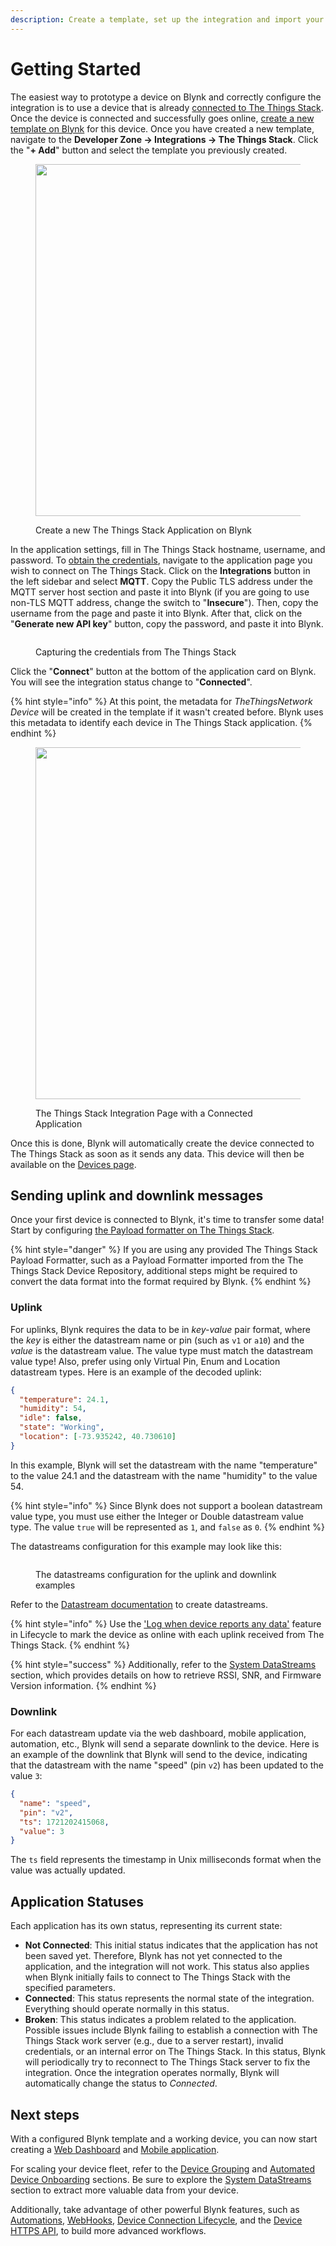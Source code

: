 ```yaml
---
description: Create a template, set up the integration and import your first device
---
```


# Getting Started

The easiest way to prototype a device on Blynk and correctly configure the integration is to use a device that is already [connected to The Things Stack](https://www.thethingsindustries.com/docs/devices/adding-devices/). Once the device is connected and successfully goes online, [create a new template on Blynk](../../getting-started/template-quick-setup/) for this device. Once you have created a new template, navigate to the **Developer Zone -> Integrations -> The Things Stack**. Click the "**+ Add**" button and select the template you previously created.

<figure><img src="../../.gitbook/assets/add-application.png" alt="" width="563"><figcaption><p>Create a new The Things Stack Application on Blynk</p></figcaption></figure>

In the application settings, fill in The Things Stack hostname, username, and password. To [obtain the credentials](https://www.thethingsindustries.com/docs/integrations/mqtt/#creating-an-api-key), navigate to the application page you wish to connect on The Things Stack. Click on the **Integrations** button in the left sidebar and select **MQTT**. Copy the Public TLS address under the MQTT server host section and paste it into Blynk (if you are going to use non-TLS MQTT address, change the switch to "**Insecure**"). Then, copy the username from the page and paste it into Blynk. After that, click on the "**Generate new API key**" button, copy the password, and paste it into Blynk.

<div data-full-width="false"><figure><img src="../../.gitbook/assets/Снимок экрана 2024-07-18 в 16.36.27.png" alt=""><figcaption><p>Capturing the credentials from The Things Stack</p></figcaption></figure></div>

Click the "**Connect**" button at the bottom of the application card on Blynk. You will see the integration status change to "**Connected**".

{% hint style="info" %}
At this point, the metadata for _TheThingsNetwork Device_ will be created in the template if it wasn't created before. Blynk uses this metadata to identify each device in The Things Stack application.
{% endhint %}

<figure><img src="../../.gitbook/assets/the-things-network-application-connected (1).png" alt="" width="563"><figcaption><p>The Things Stack Integration Page with a Connected Application</p></figcaption></figure>

Once this is done, Blynk will automatically create the device connected to The Things Stack as soon as it sends any data. This device will then be available on the [Devices page](../../blynk.console/devices/).

## Sending uplink and downlink messages

Once your first device is connected to Blynk, it's time to transfer some data! Start by configuring [the Payload formatter on The Things Stack](https://www.thethingsindustries.com/docs/integrations/payload-formatters/).

{% hint style="danger" %}
If you are using any provided The Things Stack Payload Formatter, such as a Payload Formatter imported from the The Things Stack Device Repository, additional steps might be required to convert the data format into the format required by Blynk.
{% endhint %}

### Uplink

For uplinks, Blynk requires the data to be in _key-value_ pair format, where the _key_ is either the datastream name or pin (such as `v1` or `a10`) and the _value_ is the datastream value. The value type must match the datastream value type! Also, prefer using only Virtual Pin, Enum and Location datastream types. Here is an example of the decoded uplink:

```json
{
  "temperature": 24.1,
  "humidity": 54,
  "idle": false,
  "state": "Working",
  "location": [-73.935242, 40.730610]
}
```

In this example, Blynk will set the datastream with the name "temperature" to the value 24.1 and the datastream with the name "humidity" to the value 54.

{% hint style="info" %}
Since Blynk does not support a boolean datastream value type, you must use either the Integer or Double datastream value type. The value `true` will be represented as `1`, and `false` as `0`.
{% endhint %}

The datastreams configuration for this example may look like this:

<figure><img src="../../.gitbook/assets/Снимок экрана 2024-07-18 в 16.37.27.png" alt=""><figcaption><p>The datastreams configuration for the uplink and downlink examples</p></figcaption></figure>

Refer to the [Datastream documentation](../../blynk.console/templates/datastreams/) to create datastreams.

{% hint style="info" %}
Use the ['Log when device reports any data'](../../blynk.console/templates/connection-lifecycle.md#log-when-device-reports-any-data) feature in Lifecycle to mark the device as online with each uplink received from The Things Stack.
{% endhint %}

{% hint style="success" %}
Additionally, refer to the [System DataStreams](system-datastreams.md) section, which provides details on how to retrieve RSSI, SNR, and Firmware Version information.
{% endhint %}

### Downlink

For each datastream update via the web dashboard, mobile application, automation, etc., Blynk will send a separate downlink to the device. Here is an example of the downlink that Blynk will send to the device, indicating that the datastream with the name "speed" (pin `v2`) has been updated to the value `3`:

```json
{
  "name": "speed",
  "pin": "v2",
  "ts": 1721202415068,
  "value": 3
}
```

The `ts` field represents the timestamp in Unix milliseconds format when the value was actually updated.

## Application Statuses

Each application has its own status, representing its current state:

* **Not Connected**: This initial status indicates that the application has not been saved yet. Therefore, Blynk has not yet connected to the application, and the integration will not work. This status also applies when Blynk initially fails to connect to The Things Stack with the specified parameters.
* **Connected**: This status represents the normal state of the integration. Everything should operate normally in this status.
* **Broken**: This status indicates a problem related to the application. Possible issues include Blynk failing to establish a connection with The Things Stack work server (e.g., due to a server restart), invalid credentials, or an internal error on The Things Stack. In this status, Blynk will periodically try to reconnect to The Things Stack server to fix the integration. Once the integration operates normally, Blynk will automatically change the status to _Connected_.

## Next steps

With a configured Blynk template and a working device, you can now start creating a [Web Dashboard](../../blynk.console/templates/dashboard/) and [Mobile application](../../blynk.apps/constructor.md).

For scaling your device fleet, refer to the [Device Grouping](device-grouping.md) and [Automated Device Onboarding](automated-device-onboarding.md) sections. Be sure to explore the [System DataStreams](system-datastreams.md) section to extract more valuable data from your device.

Additionally, take advantage of other powerful Blynk features, such as [Automations](../../concepts/automations.md), [WebHooks](../../blynk.console/settings/developers/webhooks.md), [Device Connection Lifecycle](../../concepts/connection-lifecycle-management/), and the [Device HTTPS API](../../blynk.cloud/device-https-api/), to build more advanced workflows.

